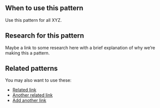 ## When to use this pattern

Use this pattern for all XYZ.

## Research for this pattern

Maybe a link to some research here with a brief explanation of why we&rsquo;re making this a pattern.

## Related patterns

You may also want to use these:

* [Related link](#)
* [Another related link](#)
* [Add another link](#)
